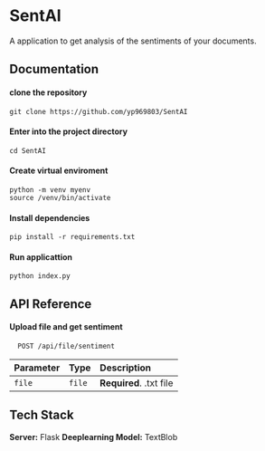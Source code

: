 
# SentAI

A application to get analysis of the sentiments of your documents.




## Documentation

#### clone the repository
```
git clone https://github.com/yp969803/SentAI
```

#### Enter into the project directory
```
cd SentAI
```
#### Create virtual enviroment
```
python -m venv myenv
source /venv/bin/activate
```
#### Install dependencies
```
pip install -r requirements.txt
```

#### Run applicattion
```
python index.py
```

## API Reference

#### Upload file and get sentiment

```http
  POST /api/file/sentiment
```

| Parameter | Type     | Description                |
| :-------- | :------- | :------------------------- |
| `file`    | `file`   | **Required**. .txt file    |



## Tech Stack

**Server:** Flask
**Deeplearning Model:** TextBlob 


